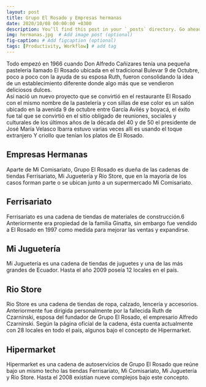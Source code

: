 ```yaml
---
layout: post
title: Grupo El Rosado y Empresas hermanas
date: 2020/10/08 00:00:00 +0300
description: You’ll find this post in your `_posts` directory. Go ahead and edit it and re-build the site to see your changes. # Add post description (optional)
img: hermanas.jpg  # Add image post (optional)
fig-caption: # Add figcaption (optional)
tags: [Productivity, Workflow] # add tag
---
```

Todo empezó en 1966 cuando Don Alfredo Cañizares tenía una pequeña pastelería llamado El Rosado ubicada en el tradicional Bulevar 9 de Octubre, poco a poco con la ayuda de su esposa Ruth, fueron consolidando la idea de un establecimiento diferente donde algo más que  se vendieron deliciosos dulces.  
Así nació un nuevo proyecto que se convirtió en el restaurante El Rosado con el mismo nombre de la pastelería y con sillas de ese color es un salón ubicado en la avenida 9 de octubre entre García Avilés y boyacá, el éxito fue tal que se convirtió en  el sitio obligado de reuniones, sociales y culturales de los últimos años de la década del 40 y de 50 el presidente de José María Velasco Ibarra estuvo varias veces allí es usando el toque extranjero Y criollo que tenían los platos de El Rosado.

## Empresas Hermanas
Aparte de Mi Comisariato, Grupo El Rosado es dueña de las cadenas de tiendas Ferrisariato, Mi Juguetería y Río Store, que en la mayoría de los casos forman parte o se ubican junto a un supermercado Mi Comisariato.

## Ferrisariato
Ferrisariato es una cadena de tiendas de materiales de construcción.6​ Anteriormente era propiedad de la familia Ginatta, sin embargo fue vendido a El Rosado en 1997 como medida para mejorar las ventas y expandirse.



## Mi Juguetería
Mi Juguetería es una cadena de tiendas de juguetes y una de las más grandes de Ecuador. Hasta el año 2009 poseía 12 locales en el país.
## Rio Store
Rio Store es una cadena de tiendas de ropa, calzado, lencería y accesorios. Anteriormente fue dirigida personalmente por la fallecida Ruth de Czarninski, esposa del fundador de Grupo El Rosado, el empresario Alfredo Czarninski. Según la página oficial de la cadena, ésta cuenta actualmente con 28 locales en todo el país, algunos bajo el concepto de Hipermarket.

## Hipermarket
Hipermarket es una cadena de autoservicios de Grupo El Rosado que reúne bajo un mismo techo las tiendas Ferrisariato, Mi Comisariato, Mi Juguetería y Río Store. Hasta el 2008 existían nueve complejos bajo este concepto.


